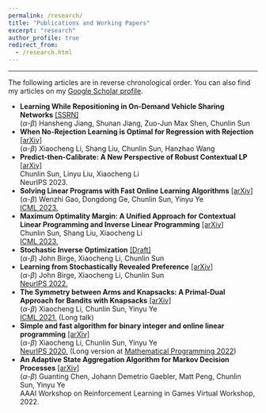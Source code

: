 ```yaml
---
permalink: /research/
title: "Publications and Working Papers"
excerpt: "research"
author_profile: true
redirect_from: 
  - /research.html
---
```

* * *
The following articles are in reverse chronological order. You can also find my articles on my [Google Scholar profile](https://scholar.google.com/citations?view_op=list_works&user=2MMNRmoAAAAJ).

- **Learning While Repositioning in On-Demand Vehicle Sharing Networks** [\[SSRN\]](https://papers.ssrn.com/sol3/papers.cfm?abstract_id=4140449) \
($\alpha$-$\beta$) Hansheng Jiang, Shunan Jiang, Zuo-Jun Max Shen, Chunlin Sun
- **When No-Rejection Learning is Optimal for Regression with Rejection** [\[arXiv\]](https://arxiv.org/abs/2307.02932) \
 ($\alpha$-$\beta$) Xiaocheng Li, Shang Liu, Chunlin Sun, Hanzhao Wang 
- **Predict-then-Calibrate: A New Perspective of Robust Contextual LP** [\[arXiv\]](https://arxiv.org/abs/2305.15686) \
 Chunlin Sun, Linyu Liu, Xiaocheng Li \
 NeurIPS 2023.
- **Solving Linear Programs with Fast Online Learning Algorithms** [\[arXiv\]](https://arxiv.org/abs/2107.03570) \
 ($\alpha$-$\beta$) Wenzhi Gao, Dongdong Ge, Chunlin Sun, Yinyu Ye\
 [ICML 2023.](https://proceedings.mlr.press/v202/gao23a.html)
- **Maximum Optimality Margin: A Unified Approach for Contextual Linear Programming and Inverse Linear Programming** [\[arXiv\]](https://arxiv.org/abs/2301.11260) \
 Chunlin Sun, Shang Liu, Xiaocheng Li \
 [ICML 2023.](https://proceedings.mlr.press/v202/sun23e)
- **Stochastic Inverse Optimization** [\[Draft\]](https://github.com/chunlinsun/chunlinsun.github.io/blob/master/files/Stochastic_Inverse_Optimization.pdf)\
  ($\alpha$-$\beta$) John Birge, Xiaocheng Li, Chunlin Sun
- **Learning from Stochastically Revealed Preference** [\[arXiv\]](https://arxiv.org/abs/2206.01484)\
  ($\alpha$-$\beta$) John Birge, Xiaocheng Li, Chunlin Sun\
  [NeurIPS 2022.](https://openreview.net/forum?id=fKXiO9sLubb)
- **The Symmetry between Arms and Knapsacks: A Primal-Dual Approach for Bandits with Knapsacks** [\[arXiv\]](https://arxiv.org/abs/2102.06385) \
 ($\alpha$-$\beta$) Xiaocheng Li, Chunlin Sun, Yinyu Ye \
 [ICML 2021.](https://icml.cc/virtual/2021/poster/9151) (Long talk)
- **Simple and fast algorithm for binary integer and online linear programming** [\[arXiv\]](https://arxiv.org/abs/2003.02513) \
 ($\alpha$-$\beta$) Xiaocheng Li, Chunlin Sun, Yinyu Ye \
 [NeurIPS 2020.](https://nips.cc/virtual/2020/public/poster_6abba5d8ab1f4f32243e174beb754661.html) (Long version at [Mathematical Programming 2022](https://link.springer.com/article/10.1007/s10107-022-01880-x)) 
- **An Adaptive State Aggregation Algorithm for Markov Decision Processes** [\[arXiv\]](https://arxiv.org/abs/2107.11053)\
($\alpha$-$\beta$) Guanting Chen, Johann Demetrio Gaebler, Matt Peng, Chunlin Sun, Yinyu Ye\
 AAAI Workshop on Reinforcement Learning in Games Virtual Workshop, 2022.

